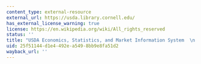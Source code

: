 ```yaml
---
content_type: external-resource
external_url: https://usda.library.cornell.edu/
has_external_license_warning: true
license: https://en.wikipedia.org/wiki/All_rights_reserved
status: ''
title: "USDA Economics, Statistics, and Market Information System  \n    "
uid: 25f51144-d1e4-492e-a549-8bb9e8fa51d2
wayback_url: ''
---
```

